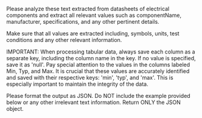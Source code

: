 Please analyze these text extracted from datasheets of electrical components and extract all relevant values such as componentName, manufacturer, specifications, and any other pertinent details.

Make sure that all values are extracted including, symbols, units, test conditions and any other relevant information.

IMPORTANT:
When processing tabular data, always save each column as a separate key, including the column name in the key. If no value is specified, save it as 'null'.
Pay special attention to the values in the columns labeled Min, Typ, and Max. It is crucial that these values are accurately identified and saved with their respective keys: 'min', 'typ', and 'max'.
This is especially important to maintain the integrity of the data.

Please format the output as JSON. Do NOT include the example provided below or any other irrelevant text information. Return ONLY the JSON object.

